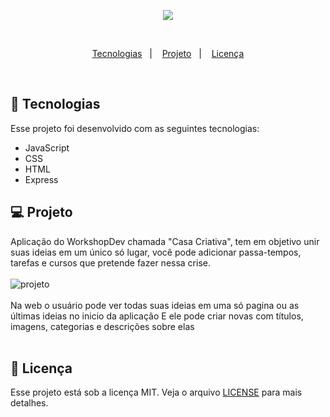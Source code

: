 <p align="center">
  <img src="https://github.com/lucasmch/imgs/blob/master/logo-casacriativa.png?raw=true"> </img>
</p>
<br>

<p align="center">
  <a href="#rocket-tecnologias">Tecnologias</a>&nbsp;&nbsp;&nbsp;|&nbsp;&nbsp;&nbsp;
  <a href="#-projeto">Projeto</a>&nbsp;&nbsp;&nbsp;|&nbsp;&nbsp;&nbsp;
  <a href="#memo-licença">Licença</a>
</p>

<br>

## :rocket: Tecnologias

Esse projeto foi desenvolvido com as seguintes tecnologias:

- JavaScript
- CSS
- HTML
- Express

## 💻 Projeto

Aplicação do WorkshopDev chamada "Casa Criativa", tem em objetivo unir suas ideias em um único só lugar, você pode adicionar passa-tempos, tarefas e cursos que pretende fazer nessa crise.<br><br>
![projeto](https://cdn.discordapp.com/attachments/856715876489625621/1002652653278482493/unknown.png)
<br><br>
Na web o usuário pode ver todas suas ideias em uma só pagina ou as últimas ideias no inicio da aplicação
E ele pode criar novas com títulos, imagens, categorias e descrições sobre elas
<br><br>

## :memo: Licença

Esse projeto está sob a licença MIT. Veja o arquivo [LICENSE](LICENSE.md) para mais detalhes.
